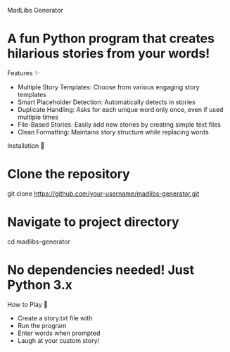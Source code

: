 MadLibs Generator
# A fun Python program that creates hilarious stories from your words!

Features ✨
- Multiple Story Templates: Choose from various engaging story templates
- Smart Placeholder Detection: Automatically detects <placeholders> in stories
- Duplicate Handling: Asks for each unique word only once, even if used multiple times
- File-Based Stories: Easily add new stories by creating simple text files
- Clean Formatting: Maintains story structure while replacing words

Installation 🐍
# Clone the repository
git clone https://github.com/your-username/madlibs-generator.git
# Navigate to project directory
cd madlibs-generator
# No dependencies needed! Just Python 3.x

How to Play 🚀

- Create a story.txt file with <placeholders>
- Run the program
- Enter words when prompted
- Laugh at your custom story! 
